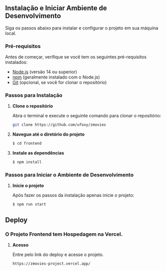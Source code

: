 ## Instalação e Iniciar Ambiente de Desenvolvimento

Siga os passos abaixo para instalar e configurar o projeto em sua máquina local.

### Pré-requisitos

Antes de começar, verifique se você tem os seguintes pré-requisitos instalados:

- [Node.js](https://nodejs.org/) (versão 14 ou superior)
- [npm](https://www.npmjs.com/) (geralmente instalado com o Node.js)
- [Git](https://git-scm.com/) (opcional, se você for clonar o repositório)

### Passos para Instalação

1. **Clone o repositório**

   Abra o terminal e execute o seguinte comando para clonar o repositório:

   ```bash
   git clone https://github.com/ufoxy/zmovies

2. **Navegue até o diretório do projeto**

   ```bash
   $ cd frontend

3. **Instale as dependências**

   ```bash
   $ npm install

### Passos para Iniciar o Ambiente de Desenvolvimento

1. **Inicie o projeto**

   Após fazer os passos da instalação apenas inicie o projeto:

   ```bash
   $ npm run start

## Deploy

### O Projeto Frontend tem Hospedagem na Vercel.

1. **Acesso**

   Entre pelo link do deploy e acesse o projeto.

   ```bash
   https://zmovies-project.vercel.app/
